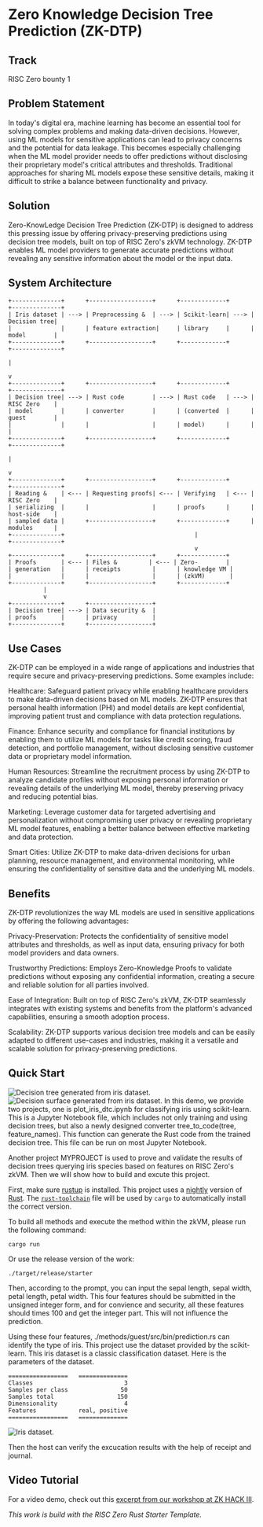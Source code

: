 # Zero Knowledge Decision Tree Prediction (ZK-DTP)

## Track
RISC Zero bounty 1

## Problem Statement
In today's digital era, machine learning has become an essential tool for solving complex problems and making data-driven decisions. However, using ML models for sensitive applications can lead to privacy concerns and the potential for data leakage. This becomes especially challenging when the ML model provider needs to offer predictions without disclosing their proprietary model's critical attributes and thresholds. Traditional approaches for sharing ML models expose these sensitive details, making it difficult to strike a balance between functionality and privacy.

## Solution

Zero-KnowLedge Decision Tree Prediction (ZK-DTP) is designed to address this pressing issue by offering privacy-preserving predictions using decision tree models, built on top of RISC Zero's zkVM technology. ZK-DTP enables ML model providers to generate accurate predictions without revealing any sensitive information about the model or the input data.

## System Architecture
```
+--------------+      +------------------+      +-------------+      +--------------+
| Iris dataset | ---> | Preprocessing &  | ---> | Scikit-learn| ---> | Decision tree|
|              |      | feature extraction|     | library     |      | model        |
+--------------+      +------------------+      +-------------+      +--------------+
                                                                                      |
                                                                                      v
+--------------+      +------------------+      +-------------+      +--------------+
| Decision tree| ---> | Rust code        | ---> | Rust code   | ---> | RISC Zero    |
| model        |      | converter        |      | (converted  |      | guest        |
|              |      |                  |      | model)      |      |              |
+--------------+      +------------------+      +-------------+      +--------------+
                                                                                      |
                                                                                      v
+--------------+      +------------------+      +-------------+      +--------------+
| Reading &    | <--- | Requesting proofs| <--- | Verifying   | <--- | RISC Zero    |
| serializing  |      |                  |      | proofs      |      | host-side    |
| sampled data |      +------------------+      +-------------+      | modules      |
+--------------+                                     |               +--------------+
                                                     v
+--------------+      +------------------+      +-------------+
| Proofs       | <--- | Files &         | <--- | Zero-        |
| generation   |      | receipts         |      | knowledge VM |
|              |      |                  |      | (zkVM)       |
+--------------+      +------------------+      +-------------+
          |
          v
+--------------+      +------------------+
| Decision tree| ---> | Data security &  |
| proofs       |      | privacy          |
+--------------+      +------------------+

```

## Use Cases

ZK-DTP can be employed in a wide range of applications and industries that require secure and privacy-preserving predictions. Some examples include:

Healthcare: Safeguard patient privacy while enabling healthcare providers to make data-driven decisions based on ML models. ZK-DTP ensures that personal health information (PHI) and model details are kept confidential, improving patient trust and compliance with data protection regulations.

Finance: Enhance security and compliance for financial institutions by enabling them to utilize ML models for tasks like credit scoring, fraud detection, and portfolio management, without disclosing sensitive customer data or proprietary model information.

Human Resources: Streamline the recruitment process by using ZK-DTP to analyze candidate profiles without exposing personal information or revealing details of the underlying ML model, thereby preserving privacy and reducing potential bias.

Marketing: Leverage customer data for targeted advertising and personalization without compromising user privacy or revealing proprietary ML model features, enabling a better balance between effective marketing and data protection.

Smart Cities: Utilize ZK-DTP to make data-driven decisions for urban planning, resource management, and environmental monitoring, while ensuring the confidentiality of sensitive data and the underlying ML models.

## Benefits

ZK-DTP revolutionizes the way ML models are used in sensitive applications by offering the following advantages:

Privacy-Preservation: Protects the confidentiality of sensitive model attributes and thresholds, as well as input data, ensuring privacy for both model providers and data owners.

Trustworthy Predictions: Employs Zero-Knowledge Proofs to validate predictions without exposing any confidential information, creating a secure and reliable solution for all parties involved.

Ease of Integration: Built on top of RISC Zero's zkVM, ZK-DTP seamlessly integrates with existing systems and benefits from the platform's advanced capabilities, ensuring a smooth adoption process.

Scalability: ZK-DTP supports various decision tree models and can be easily adapted to different use-cases and industries, making it a versatile and scalable solution for privacy-preserving predictions.

## Quick Start
![Decision tree generated from iris dataset.](./decision_tree_iris.png)
![Decision surface generated from iris dataset.](./decision_surface.png)
In this demo, we provide two projects, one is plot_iris_dtc.ipynb for classifying iris using scikit-learn. This is a Jupyter Notebook file, which includes not only training and using decision trees, but also a newly designed converter tree_to_code(tree, feature_names). This function can generate the Rust code from the trained decision tree. This file can be run on most Jupyter Notebook.

Another project MYPROJECT is used to prove and validate the results of decision trees querying iris species based on features on RISC Zero's zkVM. Then we will show how to build and excute this project.

First, make sure [rustup](https://rustup.rs) is installed. This project uses a [nightly](https://doc.rust-lang.org/book/appendix-07-nightly-rust.html) version of [Rust](https://doc.rust-lang.org/book/ch01-01-installation.html). The [`rust-toolchain`](rust-toolchain) file will be used by `cargo` to automatically install the correct version.

To build all methods and execute the method within the zkVM, please run the following command:

```
cargo run
```

Or use the release version of the work:
```
./target/release/starter
```

Then, according to the prompt, you can input the sepal length, sepal width, petal length, petal width. This four features should be submitted in the unsigned integer form, and for convience and security, all these features should times 100 and get the integer part. This will not influence the prediction.


Using these four features, ./methods/guest/src/bin/prediction.rs can identify the type of iris. This project use the dataset provided by the scikit-learn. This iris dataset is a classic classification dataset. Here is the parameters of the dataset.

    =================   ==============
    Classes                          3
    Samples per class               50
    Samples total                  150
    Dimensionality                   4
    Features            real, positive
    =================   ==============

![Iris dataset.](./iris_dataset.png)

Then the host can verify the excucation results with the help of receipt and journal.

## Video Tutorial
For a video demo, check out this [excerpt from our workshop at ZK HACK III](https://www.youtube.com/watch?v=Yg_BGqj_6lg&list=PLcPzhUaCxlCgig7ofeARMPwQ8vbuD6hC5&index=5).


*This work is build with the RISC Zero Rust Starter Template.*
